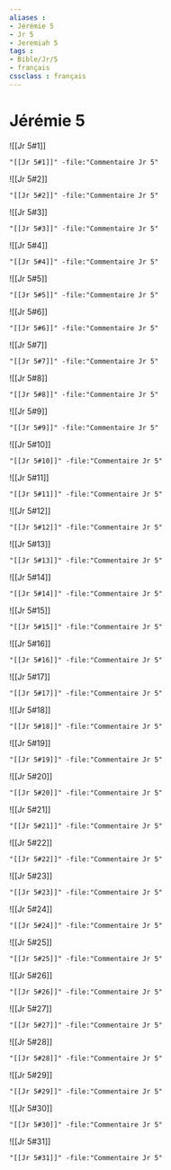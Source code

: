 ```yaml
---
aliases : 
- Jérémie 5
- Jr 5
- Jeremiah 5
tags : 
- Bible/Jr/5
- français
cssclass : français
---
```


# Jérémie 5

![[Jr 5#1]]

```query
"[[Jr 5#1]]" -file:"Commentaire Jr 5"
```

![[Jr 5#2]]

```query
"[[Jr 5#2]]" -file:"Commentaire Jr 5"
```

![[Jr 5#3]]

```query
"[[Jr 5#3]]" -file:"Commentaire Jr 5"
```

![[Jr 5#4]]

```query
"[[Jr 5#4]]" -file:"Commentaire Jr 5"
```

![[Jr 5#5]]

```query
"[[Jr 5#5]]" -file:"Commentaire Jr 5"
```

![[Jr 5#6]]

```query
"[[Jr 5#6]]" -file:"Commentaire Jr 5"
```

![[Jr 5#7]]

```query
"[[Jr 5#7]]" -file:"Commentaire Jr 5"
```

![[Jr 5#8]]

```query
"[[Jr 5#8]]" -file:"Commentaire Jr 5"
```

![[Jr 5#9]]

```query
"[[Jr 5#9]]" -file:"Commentaire Jr 5"
```

![[Jr 5#10]]

```query
"[[Jr 5#10]]" -file:"Commentaire Jr 5"
```

![[Jr 5#11]]

```query
"[[Jr 5#11]]" -file:"Commentaire Jr 5"
```

![[Jr 5#12]]

```query
"[[Jr 5#12]]" -file:"Commentaire Jr 5"
```

![[Jr 5#13]]

```query
"[[Jr 5#13]]" -file:"Commentaire Jr 5"
```

![[Jr 5#14]]

```query
"[[Jr 5#14]]" -file:"Commentaire Jr 5"
```

![[Jr 5#15]]

```query
"[[Jr 5#15]]" -file:"Commentaire Jr 5"
```

![[Jr 5#16]]

```query
"[[Jr 5#16]]" -file:"Commentaire Jr 5"
```

![[Jr 5#17]]

```query
"[[Jr 5#17]]" -file:"Commentaire Jr 5"
```

![[Jr 5#18]]

```query
"[[Jr 5#18]]" -file:"Commentaire Jr 5"
```

![[Jr 5#19]]

```query
"[[Jr 5#19]]" -file:"Commentaire Jr 5"
```

![[Jr 5#20]]

```query
"[[Jr 5#20]]" -file:"Commentaire Jr 5"
```

![[Jr 5#21]]

```query
"[[Jr 5#21]]" -file:"Commentaire Jr 5"
```

![[Jr 5#22]]

```query
"[[Jr 5#22]]" -file:"Commentaire Jr 5"
```

![[Jr 5#23]]

```query
"[[Jr 5#23]]" -file:"Commentaire Jr 5"
```

![[Jr 5#24]]

```query
"[[Jr 5#24]]" -file:"Commentaire Jr 5"
```

![[Jr 5#25]]

```query
"[[Jr 5#25]]" -file:"Commentaire Jr 5"
```

![[Jr 5#26]]

```query
"[[Jr 5#26]]" -file:"Commentaire Jr 5"
```

![[Jr 5#27]]

```query
"[[Jr 5#27]]" -file:"Commentaire Jr 5"
```

![[Jr 5#28]]

```query
"[[Jr 5#28]]" -file:"Commentaire Jr 5"
```

![[Jr 5#29]]

```query
"[[Jr 5#29]]" -file:"Commentaire Jr 5"
```

![[Jr 5#30]]

```query
"[[Jr 5#30]]" -file:"Commentaire Jr 5"
```

![[Jr 5#31]]

```query
"[[Jr 5#31]]" -file:"Commentaire Jr 5"
```

